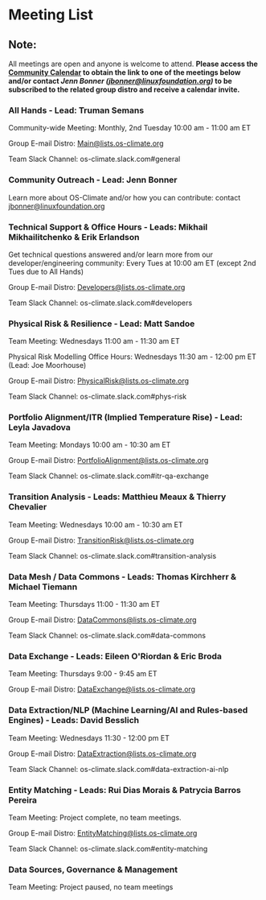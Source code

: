 # Meeting List

## **Note:**

All meetings are open and anyone is welcome to attend. **Please access the [Community Calendar](https://west.exch092.serverdata.net/owa/calendar/f55f275b1e724cc49b5a52f50c30a11f@os-climate.org/022d1c0017744eebbf9f14f737493bd67046415453482209411/calendar.html) to obtain the link to one of the meetings below and/or contact _Jenn Bonner (<jbonner@linuxfoundation.org>)_ to be subscribed to the related group distro and receive a calendar invite.**

### All Hands - Lead: Truman Semans

Community-wide Meeting: Monthly, 2nd Tuesday 10:00 am - 11:00 am ET

Group E-mail Distro: <Main@lists.os-climate.org>

Team Slack Channel: os-climate.slack.com#general

### Community Outreach - Lead: Jenn Bonner

Learn more about OS-Climate and/or how you can contribute: contact <jbonner@linuxfoundation.org>

### Technical Support & Office Hours - Leads: Mikhail Mikhailitchenko & Erik Erlandson

Get technical questions answered and/or learn more from our developer/engineering community: Every Tues at 10:00 am ET (except 2nd Tues due to All Hands)

Group E-mail Distro: <Developers@lists.os-climate.org>

Team Slack Channel: os-climate.slack.com#developers

### Physical Risk & Resilience - Lead: Matt Sandoe

Team Meeting: Wednesdays 11:00 am - 11:30 am ET

Physical Risk Modelling Office Hours: Wednesdays 11:30 am - 12:00 pm ET (Lead: Joe Moorhouse)

Group E-mail Distro: <PhysicalRisk@lists.os-climate.org>

Team Slack Channel: os-climate.slack.com#phys-risk

### Portfolio Alignment/ITR (Implied Temperature Rise) - Lead: Leyla Javadova

Team Meeting: Mondays 10:00 am - 10:30 am ET

Group E-mail Distro: <PortfolioAlignment@lists.os-climate.org>

Team Slack Channel: os-climate.slack.com#itr-qa-exchange

### Transition Analysis - Leads: Matthieu Meaux & Thierry Chevalier

Team Meeting: Wednesdays 10:00 am - 10:30 am ET

Group E-mail Distro: <TransitionRisk@lists.os-climate.org>

Team Slack Channel: os-climate.slack.com#transition-analysis

### Data Mesh / Data Commons - Leads: Thomas Kirchherr & Michael Tiemann

Team Meeting: Thursdays 11:00 - 11:30 am ET

Group E-mail Distro: <DataCommons@lists.os-climate.org>

Team Slack Channel: os-climate.slack.com#data-commons

### Data Exchange - Leads: Eileen O'Riordan & Eric Broda

Team Meeting: Thursdays 9:00 - 9:45 am ET

Group E-mail Distro: <DataExchange@lists.os-climate.org>

### Data Extraction/NLP (Machine Learning/AI and Rules-based Engines) - Leads: David Besslich

Team Meeting: Wednesdays 11:30 - 12:00 pm ET

Group E-mail Distro: <DataExtraction@lists.os-climate.org>

Team Slack Channel: os-climate.slack.com#data-extraction-ai-nlp

### Entity Matching - Leads: Rui Dias Morais & Patrycia Barros Pereira

Team Meeting: Project complete, no team meetings.

Group E-mail Distro: <EntityMatching@lists.os-climate.org>

Team Slack Channel: os-climate.slack.com#entity-matching

### Data Sources, Governance & Management

Team Meeting: Project paused, no team meetings
